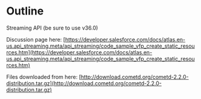 # Outline

Streaming API (be sure to use v36.0)

Discussion page here: [https://developer.salesforce.com/docs/atlas.en-us.api_streaming.meta/api_streaming/code_sample_vfp_create_static_resources.htm](https://developer.salesforce.com/docs/atlas.en-us.api_streaming.meta/api_streaming/code_sample_vfp_create_static_resources.htm)

Files downloaded from here: [http://download.cometd.org/cometd-2.2.0-distribution.tar.gz](http://download.cometd.org/cometd-2.2.0-distribution.tar.gz)

